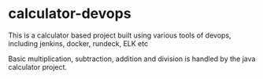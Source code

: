 # calculator-devops
This is a calculator based project built using various tools of devops, including jenkins, docker, rundeck, ELK etc

Basic multiplication, subtraction, addition and division is handled by the java calculator project.

